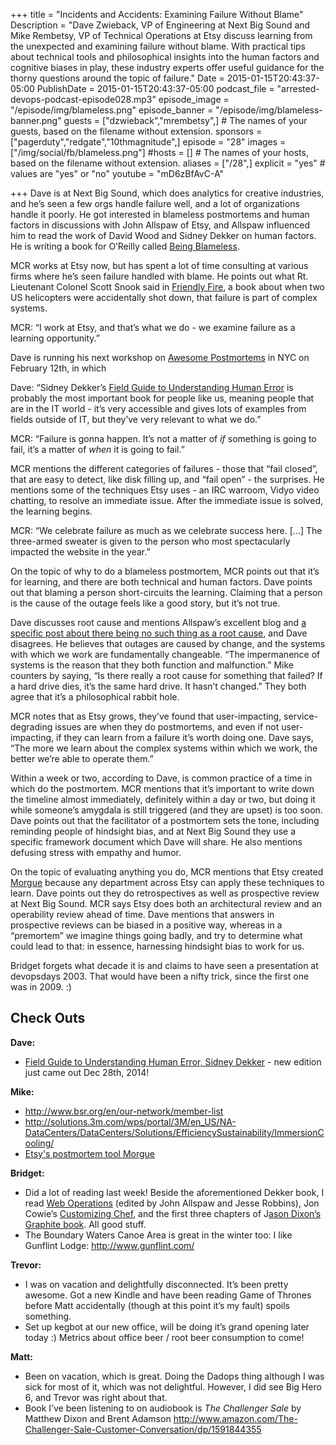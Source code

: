 +++
title = "Incidents and Accidents: Examining Failure Without Blame"
Description = "Dave Zwieback, VP of Engineering at Next Big Sound and Mike Rembetsy, VP of Technical Operations at Etsy discuss learning from the unexpected and examining failure without blame. With practical tips about technical tools and philosophical insights into the human factors and cognitive biases in play, these industry experts offer useful guidance for the thorny questions around the topic of failure."
Date = 2015-01-15T20:43:37-05:00
PublishDate = 2015-01-15T20:43:37-05:00
podcast_file = "arrested-devops-podcast-episode028.mp3"
episode_image = "/episode/img/blameless.png"
episode_banner = "/episode/img/blameless-banner.png"
guests = ["dzwieback","mrembetsy",] # The names of your guests, based on the filename without extension.
sponsors = ["pagerduty","redgate","10thmagnitude",]
episode = "28"
images = ["/img/social/fb/blameless.png"]
#hosts = [] # The names of your hosts, based on the filename without extension.
aliases = ["/28",]
explicit = "yes" # values are "yes" or "no"
youtube = "mD6zBfAvC-A"

+++
Dave is at Next Big Sound, which does analytics for creative industries, and he’s seen a few orgs handle failure well, and a lot of organizations handle it poorly. He got interested in blameless postmortems and human factors in discussions with John Allspaw of Etsy, and Allspaw influenced him to read the work of David Wood and Sidney Dekker on human factors. He is writing a book for O’Reilly called <a href="http://shop.oreilly.com/product/0636920033981.do">Being Blameless</a>.

MCR works at Etsy now, but has spent a lot of time consulting at various firms where he’s seen failure handled with blame. He points out what Rt. Lieutenant Colonel Scott Snook said in <a href="http://www.amazon.com/Friendly-Fire-Accidental-Shootdown-Northern/dp/0691095183">Friendly Fire</a>, a book about when two US helicopters were accidentally shot down, that failure is part of complex systems.

MCR: “I work at Etsy, and that’s what we do - we examine failure as a learning opportunity.”

Dave is running his next workshop on <a href="http://ti.to/mindweather/awesome-postmortems-nyc-2015">Awesome Postmortems</a> in NYC on February 12th, in which

Dave: “Sidney Dekker’s <a href="http://www.amazon.com/Field-Guide-Understanding-human-Error/dp/147243904X">Field Guide to Understanding Human Error</a> is probably the most important book for people like us, meaning people that are in the IT world - it’s very accessible and gives lots of examples from fields outside of IT, but they’ve very relevant to what we do.”

MCR: “Failure is gonna happen. It’s not a matter of <i>if</i> something is going to fail, it’s a matter of <i>when</i> it is going to fail.”

MCR mentions the different categories of failures - those that “fail closed”, that are easy to detect, like disk filling up, and “fail open” - the surprises. He mentions some of the techniques Etsy uses - an IRC warroom, Vidyo video chatting, to resolve an immediate issue. After the immediate issue is solved, the learning begins.

MCR: “We celebrate failure as much as we celebrate success here. [...] The three-armed sweater is given to the person who most spectacularly impacted the website in the year.”

On the topic of why to do a blameless postmortem, MCR points out that it’s for learning, and there are both technical and human factors. Dave points out that blaming a person short-circuits the learning. Claiming that a person is the cause of the outage feels like a good story, but it’s not true.

Dave discusses root cause and mentions Allspaw’s excellent blog and <a href="http://www.kitchensoap.com/2012/02/10/each-necessary-but-only-jointly-sufficient/">a specific post about there being no such thing as a root cause</a>, and Dave disagrees. He believes that outages are caused by change, and the systems with which we work are fundamentally changeable. “The impermanence of systems is the reason that they both function and malfunction.” Mike counters by saying, “Is there really a root cause for something that failed? If a hard drive dies, it’s the same hard drive. It hasn’t changed.” They both agree that it’s a philosophical rabbit hole.

MCR notes that as Etsy grows, they’ve found that user-impacting, service-degrading issues are when they do postmortems, and even if not user-impacting, if they can learn from a failure it’s worth doing one. Dave says, “The more we learn about the complex systems within which we work, the better we’re able to operate them.”

Within a week or two, according to Dave, is common practice of a time in which do the postmortem. MCR mentions that it’s important to write down the timeline almost immediately, definitely within a day or two, but doing it while someone’s amygdala is still triggered (and they are upset) is too soon. Dave points out that the facilitator of a postmortem sets the tone, including reminding people of hindsight bias, and at Next Big Sound they use a specific framework document which Dave will share. He also mentions defusing stress with empathy and humor.

On the topic of evaluating anything you do, MCR mentions that Etsy created <a href="http://github.com/etsy/morgue">Morgue</a> because any department across Etsy can apply these techniques to learn. Dave points out they do retrospectives as well as prospective review at Next Big Sound. MCR says Etsy does both an architectural review and an operability review ahead of time. Dave mentions that answers in prospective reviews can be biased in a positive way, whereas in a “premortem” we imagine things going badly, and try to determine what could lead to that: in essence, harnessing hindsight bias to work for us.

Bridget forgets what decade it is and claims to have seen a presentation at devopsdays 2003. That would have been a nifty trick, since the first one was in 2009. :)
<h2>Check Outs</h2>
<b>Dave: </b>
<ul>
	<li><a href="http://www.amazon.com/Field-Guide-Understanding-human-Error/dp/147243904X">Field Guide to Understanding Human Error, Sidney Dekker</a> - new edition just came out Dec 28th, 2014!</li>
</ul>
<b>Mike: </b>
<ul>
	<li><a href="http://www.bsr.org/en/our-network/member-list">http://www.bsr.org/en/our-network/member-list</a></li>
	<li><a href="http://solutions.3m.com/wps/portal/3M/en_US/NA-DataCenters/DataCenters/Solutions/EfficiencySustainability/ImmersionCooling/">http://solutions.3m.com/wps/portal/3M/en_US/NA-DataCenters/DataCenters/Solutions/EfficiencySustainability/ImmersionCooling/</a></li>
	<li><a href="http://github.com/etsy/morgue">Etsy's postmortem tool Morgue</a></li>
</ul>
<b>Bridget: </b>
<ul>
	<li>Did a lot of reading last week! Beside the aforementioned Dekker book, I read <a href="http://shop.oreilly.com/product/0636920000136.do">Web Operations</a> (edited by John Allspaw and Jesse Robbins), Jon Cowie’s <a href="http://shop.oreilly.com/product/0636920032984.do">Customizing Chef</a>, and the first three chapters of J<a href="http://shop.oreilly.com/product/0636920035794.do">ason Dixon’s Graphite book</a>. All good stuff.</li>
	<li>The Boundary Waters Canoe Area is great in the winter too: I like Gunflint Lodge: <a href="http://www.gunflint.com/">http://www.gunflint.com/</a></li>
</ul>
<b>Trevor: </b>
<ul>
	<li>I was on vacation and delightfully disconnected. It’s been pretty awesome. Got a new Kindle and have been reading Game of Thrones before Matt accidentally (though at this point it’s my fault) spoils something.</li>
	<li>Set up kegbot at our new office, will be doing it’s grand opening later today :) Metrics about office beer / root beer consumption to come!</li>
</ul>
<b>Matt: </b>
<ul>
	<li>Been on vacation, which is great. Doing the Dadops thing although I was sick for most of it, which was not delightful. However, I did see Big Hero 6, and Trevor was right about that.</li>
	<li>Book I’ve been listening to on audiobook is <i>The Challenger Sale</i> by Matthew Dixon and Brent Adamson <a href="http://www.amazon.com/The-Challenger-Sale-Customer-Conversation/dp/1591844355">http://www.amazon.com/The-Challenger-Sale-Customer-Conversation/dp/1591844355</a></li>
</ul>
